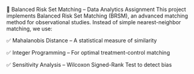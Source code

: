 📌 Balanced Risk Set Matching – Data Analytics Assignment
This project implements Balanced Risk Set Matching (BRSM), an advanced matching method for observational studies. Instead of simple nearest-neighbor matching, we use:

✅ Mahalanobis Distance – A statistical measure of similarity

✅ Integer Programming – For optimal treatment-control matching

✅ Sensitivity Analysis – Wilcoxon Signed-Rank Test to detect bias

